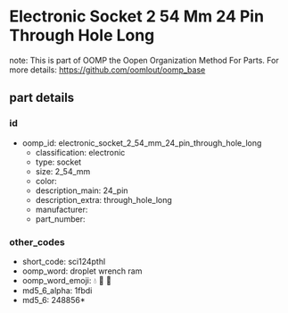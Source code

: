 # Electronic Socket 2 54 Mm 24 Pin Through Hole Long  

note: This is part of OOMP the Oopen Organization Method For Parts. For more details: https://github.com/oomlout/oomp_base

##  part details





### id
* oomp_id: electronic_socket_2_54_mm_24_pin_through_hole_long
  * classification: electronic
  * type: socket
  * size: 2_54_mm
  * color: 
  * description_main: 24_pin
  * description_extra: through_hole_long
  * manufacturer: 
  * part_number: 

### other_codes
* short_code: sci124pthl
* oomp_word: droplet wrench ram
* oomp_word_emoji: :droplet: :wrench: :ram:
* md5_6_alpha: 1fbdi
* md5_6: 248856* 